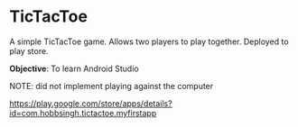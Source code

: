 # TicTacToe

A simple TicTacToe game. Allows two players to play together. Deployed to play store.

**Objective**: To learn Android Studio 

NOTE: did not implement playing against the computer

https://play.google.com/store/apps/details?id=com.hobbsingh.tictactoe.myfirstapp

